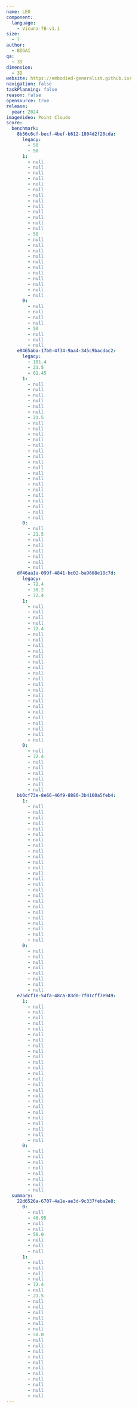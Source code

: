 ```yaml
---
name: LEO
component:
  language:
    - Vicuna-7B-v1.1
size:
  - 7
author:
  - BIGAI
qa:
  - 3D
dimension:
  - 3D
website: https://embodied-generalist.github.io/
navigation: false
taskPlanning: false
reason: false
opensource: true
release:
  year: 2024
imageVideo: Point Clouds
score:
  benchmark:
    8b56c6cf-becf-4bef-b612-1804d2f20cda:
      legacy:
        - 50
        - 50
      1:
        - null
        - null
        - null
        - null
        - null
        - null
        - null
        - null
        - null
        - null
        - null
        - null
        - null
        - 50
        - null
        - null
        - null
        - null
        - null
        - null
        - null
        - null
        - null
        - null
        - null
      0:
        - null
        - null
        - null
        - null
        - 50
        - null
        - null
        - null
    e0465aba-17b0-4f34-9aa4-345c9bacdac2:
      legacy:
        - 101.4
        - 21.5
        - 61.45
      1:
        - null
        - null
        - null
        - null
        - null
        - null
        - 21.5
        - null
        - null
        - null
        - null
        - null
        - null
        - null
        - null
        - null
        - null
        - null
        - null
        - null
        - null
        - null
        - null
        - null
        - null
      0:
        - null
        - 21.5
        - null
        - null
        - null
        - null
        - null
        - null
    df46aa1a-099f-4841-bc02-ba9608e18c7d:
      legacy:
        - 72.4
        - 38.2
        - 72.4
      1:
        - null
        - null
        - null
        - null
        - 72.4
        - null
        - null
        - null
        - null
        - null
        - null
        - null
        - null
        - null
        - null
        - null
        - null
        - null
        - null
        - null
        - null
        - null
        - null
        - null
        - null
      0:
        - null
        - 72.4
        - null
        - null
        - null
        - null
        - null
        - null
    bb0cf73e-8e66-46f9-8880-3b4160a5feb4:
      1:
        - null
        - null
        - null
        - null
        - null
        - null
        - null
        - null
        - null
        - null
        - null
        - null
        - null
        - null
        - null
        - null
        - null
        - null
        - null
        - null
        - null
        - null
        - null
        - null
        - null
      0:
        - null
        - null
        - null
        - null
        - null
        - null
        - null
        - null
    e75dcf1e-54fa-48ca-83d0-7f01cff7e949:
      1:
        - null
        - null
        - null
        - null
        - null
        - null
        - null
        - null
        - null
        - null
        - null
        - null
        - null
        - null
        - null
        - null
        - null
        - null
        - null
        - null
        - null
        - null
        - null
        - null
        - null
      0:
        - null
        - null
        - null
        - null
        - null
        - null
        - null
        - null
  summary:
    22d6526a-6707-4a1e-ae3d-9c337feba2e8:
      0:
        - null
        - 46.95
        - null
        - null
        - 50.0
        - null
        - null
        - null
      1:
        - null
        - null
        - null
        - null
        - 72.4
        - null
        - 21.5
        - null
        - null
        - null
        - null
        - null
        - null
        - 50.0
        - null
        - null
        - null
        - null
        - null
        - null
        - null
        - null
        - null
        - null
        - null
---
```

